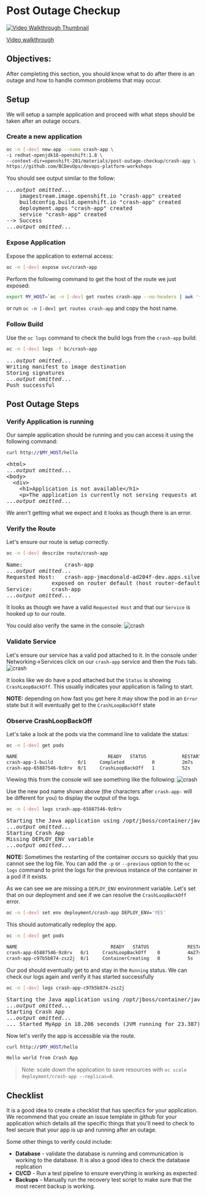 # Post Outage Checkup

[![Video Walkthrough Thumbnail](././images/post-outage-checkup/post-outage-checkup-thumb.png)](https://youtu.be/WfR6rKGzi7Q)

[Video walkthrough](https://youtu.be/WfR6rKGzi7Q)

## Objectives:

After completing this section, you should know what to do after there is an outage and how to handle common problems that may occur.

## Setup
We will setup a sample application and proceed with what steps should be taken after an outage occurs.

### Create a new application 
```bash
oc -n [-dev] new-app --name crash-app \
-i redhat-openjdk18-openshift:1.8 \
--context-dir=openshift-201/materials/post-outage-checkup/crash-app \
https://github.com/BCDevOps/devops-platform-workshops

```

You should see output similar to the follow:
<pre>
...<em>output omitted</em>...
    imagestream.image.openshift.io "crash-app" created
    buildconfig.build.openshift.io "crash-app" created
    deployment.apps "crash-app" created
    service "crash-app" created
--> Success
...<em>output omitted</em>...
</pre>

### Expose Application
Expose the application to external access:
```bash
oc -n [-dev] expose svc/crash-app
```

Perform the following command to get the host of the route we just exposed:
```bash
export MY_HOST=`oc -n [-dev] get routes crash-app --no-headers | awk '{print $2}'`
```

or run `oc -n [-dev] get routes crash-app` and copy the host name.


### Follow Build
Use the `oc logs` command to check the build logs from the `crash-app` build:
```bash
oc -n [-dev] logs -f bc/crash-app
```
<pre>
...<em>output omitted</em>...
Writing manifest to image destination
Storing signatures
...<em>output omitted</em>...
Push successful
</pre>

## Post Outage Steps

### Verify Application is running
Our sample application should be running and you can access it using the following command:
```bash
curl http://$MY_HOST/hello
```
<pre>
&lt;html&gt;
...<em>output omitted</em>...
&lt;body&gt;
  &lt;div&gt;
    &lt;h1&gt;Application is not available&lt;/h1&gt;
    &lt;p&gt;The application is currently not serving requests at this endpoint. It may not have been started or is still starting.&lt;/p&gt;
...<em>output omitted</em>...
</pre>

We aren't getting what we expect and it looks as though there is an error.

### Verify the Route
Let's ensure our route is setup correctly.
```bash
oc -n [-dev] describe route/crash-app
```
<pre>
Name:             crash-app
...<em>output omitted</em>...
Requested Host:   crash-app-jmacdonald-ad204f-dev.apps.silver.devops.gov.bc.ca
			  exposed on router default (host router-default.apps.silver.devops.gov.bc.ca) 5 minutes ago
Service:	  crash-app
...<em>output omitted</em>...
</pre>

It looks as though we have a valid `Requested Host` and that our `Service` is hooked up to our route.

You could also verify the same in the console:
![crash](images/post-outage-checkup/crash-app-route.png)

### Validate Service
Let's ensure our service has a valid pod attached to it.  In the console under Networking->Services click on our `crash-app` service and then the `Pods` tab.
![crash](images/post-outage-checkup/crash-app-service.png)

It looks like we do have a pod attached but the `Status` is showing `CrashLoopBackOff`.
This usually indicates your application is failing to start.

__NOTE:__ depending on how fast you get here it may show the pod in an `Error` state but it will eventually get to the `CrashLoopBackOff` state 

### Observe CrashLoopBackOff
Let's take a look at the pods via the command line to validate the status:

```bash
oc -n [-dev] get pods

NAME                                 READY   STATUS             RESTARTS   AGE
crash-app-1-build         0/1     Completed          0          2m7s
crash-app-65887546-9z8rv  0/1     CrashLoopBackOff   1          52s

```

Viewing this from the console will see something like the following:
![crash](images/post-outage-checkup/crash-app-console.png)

Use the new pod name shown above (the characters after `crash-app-` will be different for you) to display the output of the logs.
```bash
oc -n [-dev] logs crash-app-65887546-9z8rv
```
<pre>
Starting the Java application using /opt/jboss/container/java/run/run-java.sh ...
...<em>output omitted</em>...
Starting Crash App
Missing DEPLOY_ENV variable
...<em>output omitted</em>...
</pre>

__NOTE:__ Sometimes the restarting of the container occurs so quickly that you cannot see the log file.  You can add the `-p` or `--previous` option to the `oc logs` command to print the logs for the previous instance of the container in a pod if it exists.

As we can see we are missing a `DEPLOY_ENV` environment variable.  Let's set that on our deployment and see if we can resolve the `CrashLoopBackOff` error.

```bash
oc -n [-dev] set env deployment/crash-app DEPLOY_ENV='YES'
```

This should automatically redeploy the app.
```bash
oc -n [-dev] get pods

NAME                                  READY   STATUS              RESTARTS   AGE
crash-app-65887546-9z8rv   0/1     CrashLoopBackOff    0          4m27s
crash-app-c97b5b874-zsz2j  0/1     ContainerCreating   0          5s
```

Our pod should eventually get to and stay in the `Running` status.  We can check our logs again and verify it has started successfully

```bash
oc -n [-dev] logs crash-app-c97b5b874-zsz2j
```
<pre>
Starting the Java application using /opt/jboss/container/java/run/run-java.sh ...
...<em>output omitted</em>...
Starting Crash App
...<em>output omitted</em>...
... Started MyApp in 18.206 seconds (JVM running for 23.387)
</pre>

Now let's verify the app is accessible via the route.
```bash
curl http://$MY_HOST/hello

Hello world from Crash App
```

> Note: scale down the application to save resources with `oc scale deployment/crash-app --replicas=0`.

## Checklist
It is a good idea to create a checklist that has specifics for your application. We recommend that you create an issue template in github for your application which details all the specific things that you'll need to check to feel secure that your app is up and running after an outage.

Some other things to verify could include:
* __Database__ - validate the database is running and communication is working to the database.  It is also a good idea to check the database replication
* __CI/CD__ - Run a test pipeline to ensure everything is working as expected
* __Backups__ - Manually run the recovery test script to make sure that the most recent backup is working.
